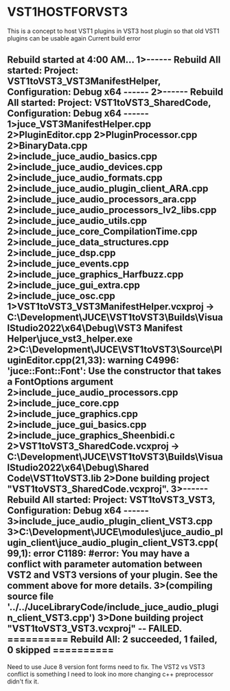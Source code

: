 # VST1HOSTFORVST3
This is a concept to host VST1 plugins in VST3 host plugin so that old VST1 plugins can be usable again
Current build error

Rebuild started at 4:00 AM...
1>------ Rebuild All started: Project: VST1toVST3_VST3ManifestHelper, Configuration: Debug x64 ------
2>------ Rebuild All started: Project: VST1toVST3_SharedCode, Configuration: Debug x64 ------
1>juce_VST3ManifestHelper.cpp
2>PluginEditor.cpp
2>PluginProcessor.cpp
2>BinaryData.cpp
2>include_juce_audio_basics.cpp
2>include_juce_audio_devices.cpp
2>include_juce_audio_formats.cpp
2>include_juce_audio_plugin_client_ARA.cpp
2>include_juce_audio_processors_ara.cpp
2>include_juce_audio_processors_lv2_libs.cpp
2>include_juce_audio_utils.cpp
2>include_juce_core_CompilationTime.cpp
2>include_juce_data_structures.cpp
2>include_juce_dsp.cpp
2>include_juce_events.cpp
2>include_juce_graphics_Harfbuzz.cpp
2>include_juce_gui_extra.cpp
2>include_juce_osc.cpp
1>VST1toVST3_VST3ManifestHelper.vcxproj -> C:\Development\JUCE\VST1toVST3\Builds\VisualStudio2022\x64\Debug\VST3 Manifest Helper\juce_vst3_helper.exe
2>C:\Development\JUCE\VST1toVST3\Source\PluginEditor.cpp(21,33): warning C4996: 'juce::Font::Font': Use the constructor that takes a FontOptions argument
2>include_juce_audio_processors.cpp
2>include_juce_core.cpp
2>include_juce_graphics.cpp
2>include_juce_gui_basics.cpp
2>include_juce_graphics_Sheenbidi.c
2>VST1toVST3_SharedCode.vcxproj -> C:\Development\JUCE\VST1toVST3\Builds\VisualStudio2022\x64\Debug\Shared Code\VST1toVST3.lib
2>Done building project "VST1toVST3_SharedCode.vcxproj".
3>------ Rebuild All started: Project: VST1toVST3_VST3, Configuration: Debug x64 ------
3>include_juce_audio_plugin_client_VST3.cpp
3>C:\Development\JUCE\modules\juce_audio_plugin_client\juce_audio_plugin_client_VST3.cpp(99,1): error C1189: #error:  You may have a conflict with parameter automation between VST2 and VST3 versions of your plugin. See the comment above for more details.
3>(compiling source file '../../JuceLibraryCode/include_juce_audio_plugin_client_VST3.cpp')
3>Done building project "VST1toVST3_VST3.vcxproj" -- FAILED.
========== Rebuild All: 2 succeeded, 1 failed, 0 skipped ==========
---
Need to use Juce 8 version font forms need to fix. The VST2 vs VST3 conflict is something I need to look ino more changing c++ preprocessor didn't fix it.
